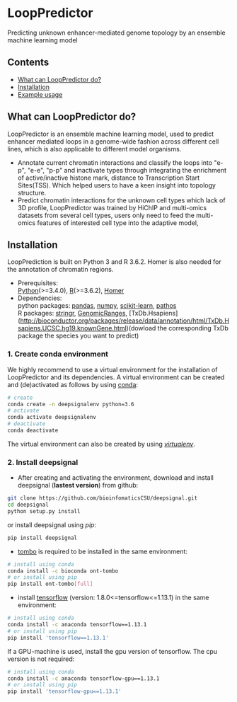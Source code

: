 # LoopPredictor
Predicting unknown enhancer-mediated genome topology by an ensemble machine learning model

## Contents
- [What can LoopPredictor do?](#What-can-LoopPredictor-do?)
- [Installation](#Installation)
- [Example usage](#Example-usage)

## What can LoopPredictor do?
LoopPredictor is an ensemble machine learning model, used to predict enhancer mediated loops in a genome-wide fashion across different cell lines, which is also applicable to different model organisms.
 - Annotate current chromatin interactions and classify the loops into "e-p", "e-e", "p-p" and inactivate types through integrating the enrichment of active/inactive histone mark, distance to Transcription Start Sites(TSS). Which helped users to have a keen insight into topology structure.
- Predict chromatin interactions for the unknown cell types which lack of 3D profile, LoopPredictor was trained by HiChIP and multi-omics datasets from several cell types, users only need to feed the multi-omics features of interested cell type into the adaptive model, 


## Installation
LoopPrediction is built on Python 3 and R 3.6.2. Homer is also needed for the annotation of chromatin regions.  
   - Prerequisites:\
       [Python](https://www.python.org/)(>=3.4.0), [R](https://www.r-project.org/)(>=3.6.2), [Homer](http://homer.ucsd.edu/homer/)
   - Dependencies:\
   python packages:
       [pandas](https://pandas.pydata.org/), [numpy](http://www.numpy.org/), [scikit-learn](https://scikit-learn.org/stable/), [pathos](https://pypi.org/project/pathos/)\
   R packages:
       [stringr](https://stringr.tidyverse.org/), [GenomicRanges](https://bioconductor.org/packages/release/bioc/html/GenomicRanges.html), [TxDb.Hsapiens]
(http://bioconductor.org/packages/release/data/annotation/html/TxDb.Hsapiens.UCSC.hg19.knownGene.html)(dowload the corresponding TxDb package the species you want to predict)

### 1. Create conda environment
We highly recommend to use a virtual environment for the installation of LoopPredictor and its dependencies. A virtual environment can be created and (de)activated as follows by using [conda](https://conda.io/docs/):
```bash
# create
conda create -n deepsignalenv python=3.6
# activate
conda activate deepsignalenv
# deactivate
conda deactivate
```
The virtual environment can also be created by using [*virtualenv*](https://github.com/pypa/virtualenv/).

### 2. Install deepsignal
- After creating and activating the environment, download and install deepsignal (**lastest version**) from github:
```bash
git clone https://github.com/bioinfomaticsCSU/deepsignal.git
cd deepsignal
python setup.py install
```
or install deepsignal using *pip*:
```bash
pip install deepsignal
```

- [tombo](https://github.com/nanoporetech/tombo) is required to be installed in the same environment:
```bash
# install using conda
conda install -c bioconda ont-tombo
# or install using pip
pip install ont-tombo[full]
``` 

- install [tensorflow](https://www.tensorflow.org/)  (version: 1.8.0<=tensorflow<=1.13.1) in the same environment:

```bash
# install using conda
conda install -c anaconda tensorflow==1.13.1
# or install using pip
pip install 'tensorflow==1.13.1'
```
If a GPU-machine is used, install the gpu version of tensorflow. The cpu version is not required:
```bash
# install using conda
conda install -c anaconda tensorflow-gpu==1.13.1
# or install using pip
pip install 'tensorflow-gpu==1.13.1'
```

